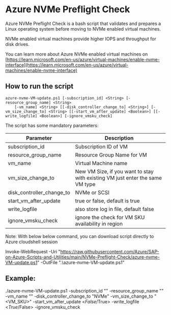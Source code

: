 # Azure NVMe Preflight Check

Azure NVMe Preflight Check is a bash script that validates and prepares a Linux operating system before moving to NVMe enabled virtual machines.

NVMe enabled virtual machines provide higher IOPS and throughput for disk drives.

You can learn more about Azure NVMe enabled virtual machines on [https://learn.microsoft.com/en-us/azure/virtual-machines/enable-nvme-interface](https://learn.microsoft.com/en-us/azure/virtual-machines/enable-nvme-interface)

## How to run the script

```
azure-nvme-VM-update.ps1 [-subscription_id] <String> [-resource_group_name] <String>
    [-vm_name] <String> [[-disk_controller_change_to] <String>] [-vm_size_change_to] <String> [[-start_vm_after_update] <Boolean>] [[-write_logfile] <Boolean>] [-ignore_vmsku_check]
```

The script has some mandatory parameters:

| Parameter | Description |
|---|---|
| subscription_id  | Subscription ID of VM  |
| resource_group_name  | Resource Group Name for VM |
| vm_name  | Virtual Machine name |
| vm_size_change_to | New VM Size, if you want to stay with existing VM just enter the same VM type  |
| disk_controller_change_to | NVMe or SCSI |
| start_vm_after_update | true or false, default is true |
| write_logfile | also store log in file, default false |
| ignore_vmsku_check | ignore the check for VM SKU availability in region |

Note: With below below command, you can download script directly to Azure cloudshell session

Invoke-WebRequest -Uri "https://raw.githubusercontent.com/Azure/SAP-on-Azure-Scripts-and-Utilities/main/NVMe-Preflight-Check/azure-nvme-VM-update.ps1" -OutFile ".\azure-nvme-VM-update.ps1"

## Example:
./azure-nvme-VM-update.ps1 -subscription_id "<SubID>" -resource_group_name "<RGName>" -vm_name "<VMName>" -disk_controller_change_to "NVMe" -vm_size_change_to "<VM_SKU>" -start_vm_after_update <$False/$True> -write_logfile <$True/$False> -ignore_vmsku_check
